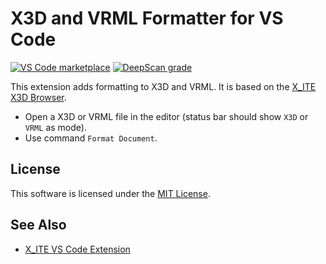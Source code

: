 # X3D and VRML Formatter for VS Code

[![VS Code marketplace](https://img.shields.io/static/v1?label=VS%20Code%20Marketplace&message=x-ite-vscode-formatter&color=blue)](https://marketplace.visualstudio.com/items?itemName=create3000.x-ite-vscode-formatter)
[![DeepScan grade](https://deepscan.io/api/teams/23540/projects/29167/branches/937789/badge/grade.svg)](https://deepscan.io/dashboard#view=project&tid=23540&pid=29167&bid=937789)

This extension adds formatting to X3D and VRML. It is based on the [X_ITE X3D Browser](https://create3000.github.io/x_ite/).

* Open a X3D or VRML file in the editor (status bar should show `X3D` or `VRML` as mode).
* Use command `Format Document`.

## License

This software is licensed under the [MIT License](LICENSE.md).

## See Also

* [X_ITE VS Code Extension](https://marketplace.visualstudio.com/items?itemName=create3000.x-ite-vscode)
